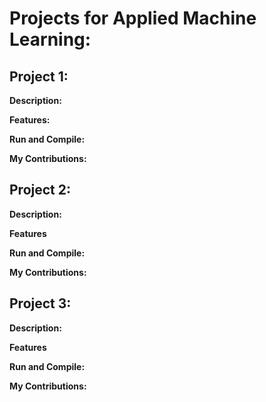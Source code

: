 # Projects for Applied Machine Learning:

## Project 1:  

  **Description:**  
  

  **Features:**  
    
  
  **Run and Compile:**  

  
  **My Contributions:**  


## Project 2:   

  **Description:**  
 

  **Features**  
  
  
  **Run and Compile:**  
  
  
  **My Contributions:**  
  

## Project 3:

  **Description:**  
  

 **Features**  
 
  
  **Run and Compile:**  
  
  
  **My Contributions:**  

  
